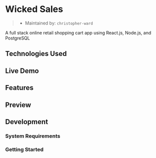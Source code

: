 # Wicked Sales
> - Maintained by: `christopher-ward`

A full stack online retail shopping cart app using React.js, Node.js, and PostgreSQL
## Technologies Used

## Live Demo

## Features

## Preview

## Development

### System Requirements

### Getting Started
